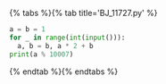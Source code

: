 {% tabs %}{% tab title='BJ_11727.py' %}

```py
a = b = 1
for _ in range(int(input())):
  a, b = b, a * 2 + b
print(a % 10007)
```

{% endtab %}{% endtabs %}
